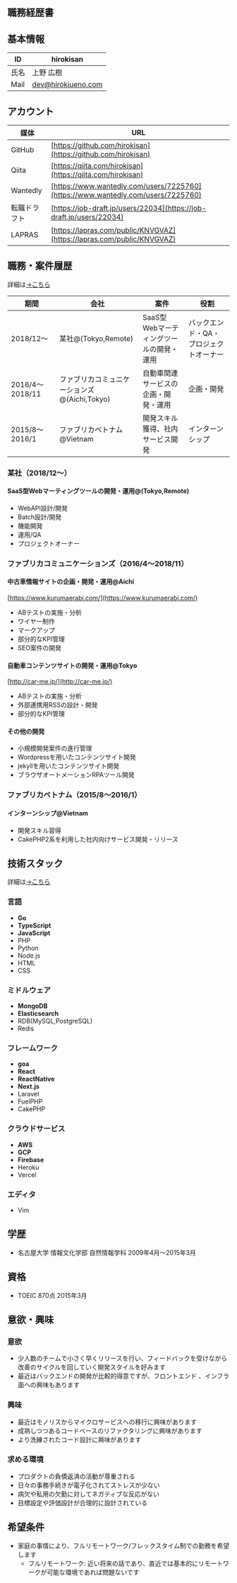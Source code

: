 職務経歴書
---

## 基本情報

| ID | hirokisan |
| - | - |
| 氏名 | 上野 広樹 |
| Mail | dev@hirokiueno.com |

## アカウント

| 媒体 | URL |
| - | - |
| GitHub | [https://github.com/hirokisan](https://github.com/hirokisan) |
| Qiita | [https://qiita.com/hirokisan](https://qiita.com/hirokisan) |
| Wantedly | [https://www.wantedly.com/users/7225760](https://www.wantedly.com/users/7225760) |
| 転職ドラフト | [https://job-draft.jp/users/22034](https://job-draft.jp/users/22034) |
| LAPRAS | [https://lapras.com/public/KNVGVAZ](https://lapras.com/public/KNVGVAZ) |

## 職務・案件履歴

詳細は[->こちら](./experience/README.md)

| 期間 | 会社 | 案件 | 役割 |
| - | - | - | - |
| 2018/12〜 | 某社@(Tokyo,Remote) | SaaS型Webマーティングツールの開発・運用 | バックエンド・QA・プロジェクトオーナー |
| 2016/4〜2018/11 | ファブリカコミュニケーションズ@(Aichi,Tokyo) | 自動車関連サービスの企画・開発・運用 | 企画・開発 |
| 2015/8〜2016/1 | ファブリカベトナム@Vietnam | 開発スキル獲得、社内サービス開発 | インターンシップ |

### 某社（2018/12〜）

#### SaaS型Webマーティングツールの開発・運用@(Tokyo,Remote)

* WebAPI設計/開発
* Batch設計/開発
* 機能開発
* 運用/QA
* プロジェクトオーナー

### ファブリカコミュニケーションズ（2016/4〜2018/11）

#### 中古車情報サイトの企画・開発・運用@Aichi
[https://www.kurumaerabi.com/](https://www.kurumaerabi.com/)

* ABテストの実施・分析
* ワイヤー制作
* マークアップ
* 部分的なKPI管理
* SEO案件の開発

#### 自動車コンテンツサイトの開発・運用@Tokyo
[http://car-me.jp/](http://car-me.jp/)

* ABテストの実施・分析
* 外部連携用RSSの設計・開発
* 部分的なKPI管理

#### その他の開発
* 小規模開発案件の進行管理
* Wordpressを用いたコンテンツサイト開発
* jekyllを用いたコンテンツサイト開発
* ブラウザオートメーションRPAツール開発

### ファブリカベトナム（2015/8〜2016/1）

#### インターンシップ@Vietnam
* 開発スキル習得
* CakePHP2系を利用した社内向けサービス開発・リリース

## 技術スタック

詳細は[->こちら](./skill/README.md)

### 言語

* **Go**
* **TypeScript**
* **JavaScript**
* PHP
* Python
* Node.js
* HTML
* CSS

### ミドルウェア

* **MongoDB**
* **Elasticsearch**
* RDB(MySQL,PostgreSQL)
* Redis

### フレームワーク

* **goa**
* **React**
* **ReactNative**
* **Next.js**
* Laravel
* FuelPHP
* CakePHP

### クラウドサービス

* **AWS**
* **GCP**
* **Firebase**
* Heroku
* Vercel

### エディタ

* Vim

## 学歴

* 名古屋大学 情報文化学部 自然情報学科 2009年4月〜2015年3月

## 資格

* TOEIC 870点 2015年3月

## 意欲・興味

### 意欲

* 少人数のチームで小さく早くリリースを行い、フィードバックを受けながら改善のサイクルを回していく開発スタイルを好みます
* 最近はバックエンドの開発が比較的得意ですが、フロントエンド 、インフラ面への興味もあります

### 興味

* 最近はモノリスからマイクロサービスへの移行に興味があります
* 成熟しつつあるコードベースのリファクタリングに興味があります
* より洗練されたコード設計に興味があります

### 求める環境

* プロダクトの負債返済の活動が尊重される
* 日々の事務手続きが電子化されてストレスが少ない
* 病欠や私用の欠勤に対してネガティブな反応がない
* 目標設定や評価設計が合理的に設計されている

## 希望条件

* 家庭の事情により、フルリモートワーク/フレックスタイム制での勤務を希望します
  * フルリモートワーク: 近い将来の話であり、直近では基本的にリモートワークが可能な環境であれば問題ないです
